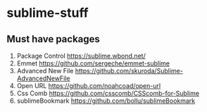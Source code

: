 sublime-stuff
=============

Must have packages
----
1. Package Control https://sublime.wbond.net/
2. Emmet https://github.com/sergeche/emmet-sublime
3. Advanced New File https://github.com/skuroda/Sublime-AdvancedNewFile
4. Open URL https://github.com/noahcoad/open-url
5. Css Comb https://github.com/csscomb/CSScomb-for-Sublime
6. sublimeBookmark https://github.com/bollu/sublimeBookmark

